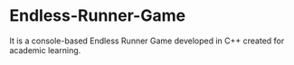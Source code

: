 # Endless-Runner-Game
It is a console-based Endless Runner Game developed in C++ created for academic learning.
